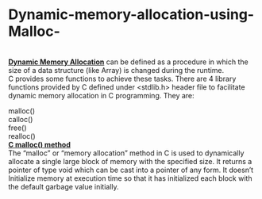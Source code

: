 # Dynamic-memory-allocation-using-Malloc-
<br><b><ins> Dynamic Memory Allocation</b></ins> can be defined as a procedure in which the size of a data structure (like Array) is changed during the runtime.<br>
C provides some functions to achieve these tasks. There are 4 library functions provided by C defined under <stdlib.h> header file to facilitate dynamic memory allocation in C programming. They are: <br>

malloc()<br>
calloc()<br>
free()<br>
realloc()<br>
<b><ins>C malloc() method</b></ins><br>
The “malloc” or “memory allocation” method in C is used to dynamically allocate a single large block of memory with the specified size. It returns a pointer of type void which can be cast into a pointer of any form. It doesn’t Initialize memory at execution time so that it has initialized each block with the default garbage value initially. 
